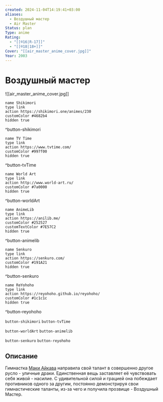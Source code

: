 ```yaml
---
created: 2024-11-04T14:19:41+03:00
aliases:
  - Воздушный мастер
  - Air Master
Status: plan
Type: anime
Rating:
  - "[[®️16|R-17]]"
  - "[[®️18|18+]]"
Cover: "[[air_master_anime_cover.jpg]]"
Year: 2003
---
```


# Воздушный мастер

![[air_master_anime_cover.jpg]]

```button
name Shikimori
type link
action https://shikimori.one/animes/230
customColor #4682b4
hidden true
```
^button-shikimori

```button
name TV Time
type link
action https://www.tvtime.com/
customColor #997f00
hidden true
```
^button-tvTime

```button
name World Art
type link
action http://www.world-art.ru/
customColor #7a0000
hidden true
```
^button-worldArt

```button
name AnimeLib
type link
action https://anilib.me/
customColor #252527
customTextColor #7E57C2
hidden true
```
^button-animelib

```button
name Senkuro
type link
action https://senkuro.com/
customColor #191A21
hidden true
```
^button-senkuro

```button
name ReYohoho
type link
action https://reyohoho.github.io/reyohoho/
customColor #1c1c1c
hidden true
```
^button-reyohoho

`button-shikimori` `button-tvTime`

`button-worldArt` `button-animelib`

`button-senkuro` `button-reyohoho`

## Описание

Гимнастка [Маки Айкава](https://shikimori.one/characters/3764-maki-aikawa) направила свой талант в совершенно другое русло - уличные драки. Единственная вещь заставляет её чувствовать себя живой - насилие. С удивительной силой и грацией она побеждает противников одного за другим, постоянно демонстрируя свои гимнастические таланты, из-за чего и получила прозвище - Воздушный Мастер.
